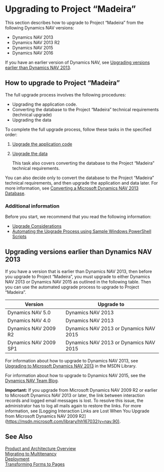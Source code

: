 <properties
                pageTitle="Notifications | Project “Madeira”"
                description="Describes how you can develop notifications in the application using C/AL."
                services=""
                documentationCenter="Madeira"
                authors="jswymer"/>

# Upgrading to Project “Madeira”

This section describes how to upgrade to Project “Madeira” from the following Dynamics NAV versions:

-   Dynamics NAV 2013
-   Dynamics NAV 2013 R2
-   Dynamics NAV 2015
-   Dynamics NAV 2016

If you have an earlier version of Dynamics NAV, see [Upgrading versions earlier than Dynamics NAV 2013](#upgrading-versions-earlier-than-dynamics-nav-2013).

## How to upgrade to Project “Madeira”
The full upgrade process involves the following procedures:

-   Upgrading the application code.
-   Converting the database to the Project “Madeira” technical requirements (technical upgrade)
-   Upgrading the data

To complete the full upgrade process, follow these tasks in the specified order:

1.  [Upgrade the application code](upgrade-upgradingapplicationcode.md)
2.  [Upgrade the data](upgrade-upgradingdata.md)

    This task also covers converting the database to the Project “Madeira” technical requirements.

You can also decide only to convert the database to the Project “Madeira” technical requirements, and then upgrade the application and data later. For more information, see [Converting a Microsoft Dynamics NAV 2013 Database](upgrade-convertingdatabase.md).

### Additional information
Before you start, we recommend that you read the following information:

-   [Upgrade Considerations](upgrade-upgradeconsiderations.md)
-   [Automating the Upgrade Process using Sample Windows PowerShell Scripts](upgrade-automatingupgradeprocess.md)

## Upgrading versions earlier than Dynamics NAV 2013
If you have a version that is earlier than Dynamics NAV 2013, then before you upgrade to Project “Madeira”, you must upgrade to either Dynamics NAV 2013 or Dynamics NAV 2015 as outlined in the following table. Then you can use the automated upgrade process to upgrade to Project “Madeira”.

|  Version  |  Upgrade to  |
|-----------|--------------|
|Dynamics NAV 5.0|Dynamics NAV 2013|
|Dynamics NAV 4.0|Dynamics NAV 2013|
|Dynamics NAV 2009 R2|Dynamics NAV 2013 or Dynamics NAV 2015|
| Dynamics NAV 2009 SP1|Dynamics NAV 2013 or Dynamics NAV 2015|

For information about how to upgrade to Dynamics NAV 2013, see [Upgrading to Microsoft Dynamics NAV 2013](http://go.microsoft.com/fwlink/?LinkId=510382) in the MSDN Library.

For information about how to upgrade to Dynamics NAV 2015, see the [Dynamics NAV Team Blog](https://blogs.msdn.microsoft.com/nav/2014/11/09/cumulative-update-1-for-microsoft-dynamics-nav-2015-has-been-released/).

**Important:** If you upgrade from Microsoft Dynamics NAV 2009 R2 or earlier to Microsoft Dynamics NAV 2013 or later, the link between interaction records and logged email messages is lost. To resolve this issue, the administrator has to log all mails again to restore the links. For more information, see [Logging Interaction Links are Lost When You Upgrade from Microsoft Dynamics NAV 2009 R2](https://msdn.microsoft.com/library/hh167032(v=nav.90).

## See Also  
[Product and Architecture Overview](product-productarchitectureoverview.md)  
[Migrating to Multitenancy](deployment-migratingmultitenancy.md)  
[Deployment](deployment-overview.md)  
[Transforming Forms to Pages](http://go.microsoft.com/fwlink/?LinkId=510383)

